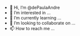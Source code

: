- 👋 Hi, I’m @dePaulaAndre
- 👀 I’m interested in ...
- 🌱 I’m currently learning ...
- 💞️ I’m looking to collaborate on ...
- 📫 How to reach me ...

<!---
dePaulaAndre/dePaulaAndre is a ✨ special ✨ repository because its `README.md` (this file) appears on your GitHub profile.
You can click the Preview link to take a look at your changes.
--->
